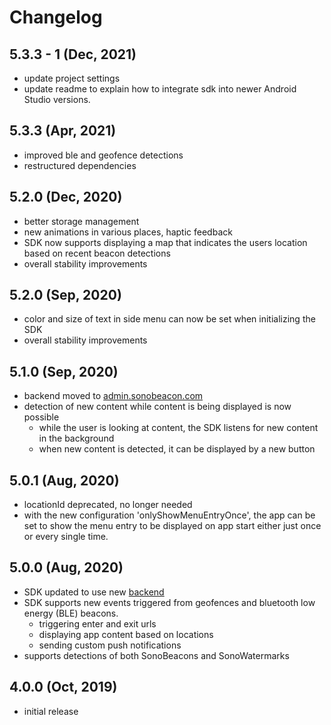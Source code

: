 Changelog
=====================

## 5.3.3 - 1 (Dec, 2021)
- update project settings
- update readme to explain how to integrate sdk into newer Android Studio versions.

## 5.3.3 (Apr, 2021)
- improved ble and geofence detections
- restructured dependencies


## 5.2.0 (Dec, 2020)
- better storage management
- new animations in various places, haptic feedback
- SDK now supports displaying a map that indicates the users location based on recent beacon detections
- overall stability improvements

## 5.2.0 (Sep, 2020)
- color and size of text in side menu can now be set when initializing the SDK
- overall stability improvements

## 5.1.0 (Sep, 2020)
- backend moved to [admin.sonobeacon.com](https://admin.sonobeacon.com/)
- detection of new content while content is being displayed is now possible
	- while the user is looking at content, the SDK listens for new content in the background
	- when new content is detected, it can be displayed by a new button

## 5.0.1 (Aug, 2020)
- locationId deprecated, no longer needed
- with the new configuration 'onlyShowMenuEntryOnce', the app can be set to show the menu entry to be displayed on app start either just once or every single time.

## 5.0.0 (Aug, 2020)
- SDK updated to use new [backend](https://app2.sonobeacon.com/sonosystem)
- SDK supports new events triggered from geofences and bluetooth low energy (BLE) beacons.
	- triggering enter and exit urls
	- displaying app content based on locations
	- sending custom push notifications
- supports detections of both SonoBeacons and SonoWatermarks

## 4.0.0 (Oct, 2019)
- initial release
